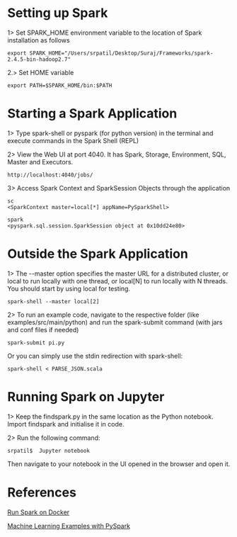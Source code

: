 # Setting up Spark

1> Set SPARK_HOME environment variable to the location of Spark installation as follows

	export SPARK_HOME="/Users/srpatil/Desktop/Suraj/Frameworks/spark-2.4.5-bin-hadoop2.7"

2.> Set HOME variable 

	export PATH=$SPARK_HOME/bin:$PATH

# Starting a Spark Application

1> Type spark-shell or pyspark (for python version) in the terminal and execute commands in the Spark Shell (REPL)

2> View the Web UI at port 4040. It has Spark, Storage, Environment, SQL, Master and Executors.

	http://localhost:4040/jobs/

3> Access Spark Context and SparkSession Objects through the application

	sc
	<SparkContext master=local[*] appName=PySparkShell>

	spark
	<pyspark.sql.session.SparkSession object at 0x10dd24e80>

# Outside the Spark Application

1> The --master option specifies the master URL for a distributed cluster, or local to run locally with one thread, or local[N] to run locally with N threads. You should start by using local for testing.

	spark-shell --master local[2]

2> To run an example code, navigate to the respective folder (like examples/src/main/python) and run the spark-submit command (with jars and conf files if needed)

	spark-submit pi.py

Or you can simply use the stdin redirection with spark-shell:

	spark-shell < PARSE_JSON.scala

# Running Spark on Jupyter

1> Keep the findspark.py in the same location as the Python notebook. Import findspark 
and initialise it in code.

2> Run the following command:

	srpatil$  Jupyter notebook

Then navigate to your notebook in the UI opened in the browser and open it.


# References

[Run Spark on Docker](https://github.com/suraj95/Spark-on-Docker)

[Machine Learning Examples with PySpark](https://github.com/suraj95/ML_Spark)

